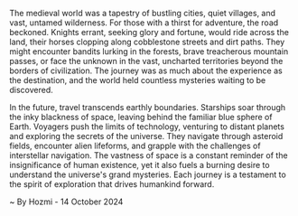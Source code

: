 
The medieval world was a tapestry of bustling cities, quiet villages, and vast, untamed wilderness.  For those with a thirst for adventure, the road beckoned.  Knights errant, seeking glory and fortune, would ride across the land, their horses clopping along cobblestone streets and dirt paths.  They might encounter bandits lurking in the forests, brave treacherous mountain passes, or face the unknown in the vast, uncharted territories beyond the borders of civilization.  The journey was as much about the experience as the destination, and the world held countless mysteries waiting to be discovered.

In the future, travel transcends earthly boundaries.  Starships soar through the inky blackness of space, leaving behind the familiar blue sphere of Earth.  Voyagers push the limits of technology, venturing to distant planets and exploring the secrets of the universe.  They navigate through asteroid fields, encounter alien lifeforms, and grapple with the challenges of interstellar navigation.  The vastness of space is a constant reminder of the insignificance of human existence, yet it also fuels a burning desire to understand the universe's grand mysteries.  Each journey is a testament to the spirit of exploration that drives humankind forward. 

~ By Hozmi - 14 October 2024
